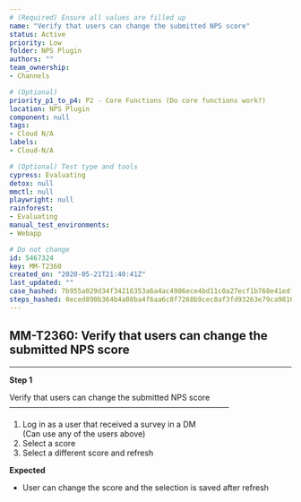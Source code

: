 ```yaml
---
# (Required) Ensure all values are filled up
name: "Verify that users can change the submitted NPS score"
status: Active
priority: Low
folder: NPS Plugin
authors: ""
team_ownership: 
- Channels

# (Optional)
priority_p1_to_p4: P2 - Core Functions (Do core functions work?)
location: NPS Plugin
component: null
tags: 
- Cloud N/A
labels: 
- Cloud-N/A

# (Optional) Test type and tools
cypress: Evaluating
detox: null
mmctl: null
playwright: null
rainforest: 
- Evaluating
manual_test_environments: 
- Webapp

# Do not change
id: 5467324
key: MM-T2360
created_on: "2020-05-21T21:40:41Z"
last_updated: ""
case_hashed: 7b955a029d34f34216353a6a4ac4906ece4bd11c0a27ecf1b768e41edf6c51e687a3f137acd68221b22b0416b571413c
steps_hashed: 0eced890b364b4a08ba4f6aa6c8f7268b9cec8af3fd93263e79ca981077f7fc136da9a71270142c00f9a090572ddb986
---
```


<!-- (Auto-generated) Based on frontmatter's "key" and "name" -->

## MM-T2360: Verify that users can change the submitted NPS score

---

**Step 1**

Verify that users can change the submitted NPS score\
————————————————————————————

1. Log in as a user that received a survey in a DM
   \
   (Can use any of the users above)
2. Select a score
3. Select a different score and refresh

**Expected**

- User can change the score and the selection is saved after refresh
